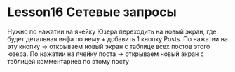 # Lesson16 Сетевые запросы
Нужно по нажатии на ячейку  Юзера переходить на новый экран, где будет детальная инфа по нему + добавить 1 кнопку Posts.
По нажатии на эту кнопку -> открываем новый экран с таблице всех постов этого юзера.
По нажатии на ячейку поста -> открываем новый экран с таблицей комментариев по этому посту
